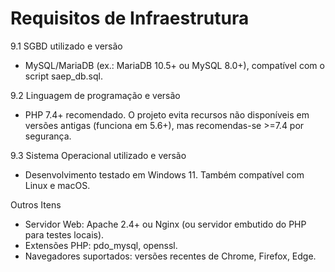 # Requisitos de Infraestrutura

9.1 SGBD utilizado e versão
- MySQL/MariaDB (ex.: MariaDB 10.5+ ou MySQL 8.0+), compatível com o script saep_db.sql.

9.2 Linguagem de programação e versão
- PHP 7.4+ recomendado. O projeto evita recursos não disponíveis em versões antigas (funciona em 5.6+), mas recomendas-se >=7.4 por segurança.

9.3 Sistema Operacional utilizado e versão
- Desenvolvimento testado em Windows 11. Também compatível com Linux e macOS.

Outros Itens
- Servidor Web: Apache 2.4+ ou Nginx (ou servidor embutido do PHP para testes locais).
- Extensões PHP: pdo_mysql, openssl.
- Navegadores suportados: versões recentes de Chrome, Firefox, Edge.
